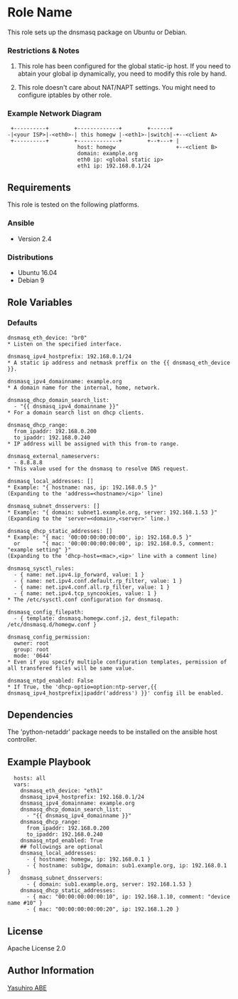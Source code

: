 Role Name
=========

This role sets up the dnsmasq package on Ubuntu or Debian.

### Restrictions & Notes
1. This role has been configured for the global static-ip host.
If you need to abtain your global ip dynamically, you need to modify this role by hand.

2. This role doesn't care about NAT/NAPT settings.
You might need to configure iptables by other role.

### Example Network Diagram

     +----------+        +-------------+        +------+
    -|<your ISP>|-<eth0>-| this homegw |-<eth1>-|switch|-+--<client A>
     +----------+        +-------------+        +--+---+ |
                          host: homegw                   +--<client B>
                          domain: example.org
						  eth0 ip: <global static ip>
						  eth1 ip: 192.168.0.1/24

Requirements
------------

This role is tested on the following platforms.

### Ansible
- Version 2.4

### Distributions
- Ubuntu 16.04
- Debian 9


Role Variables
--------------

### Defaults
	dnsmasq_eth_device: "br0"
	* Listen on the specified interface.

	dnsmasq_ipv4_hostprefix: 192.168.0.1/24
	* A static ip address and netmask preffix on the {{ dnsmasq_eth_device }}.

	dnsmasq_ipv4_domainname: example.org
	* A domain name for the internal, home, network.

	dnsmasq_dhcp_domain_search_list:
	  - "{{ dnsmasq_ipv4_domainname }}"
	* For a domain search list on dhcp clients.

	dnsmasq_dhcp_range:
	  from_ipaddr: 192.168.0.200
	  to_ipaddr: 192.168.0.240
	* IP address will be assigned with this from-to range.

	dnsmasq_external_nameservers:
	  - 8.8.8.8
	* This value used for the dnsmasq to resolve DNS request.

	dnsmasq_local_addresses: []
	* Example: "{ hostname: nas, ip: 192.168.0.5 }"
	(Expanding to the 'address=<hostname>/<ip>' line)

	dnsmasq_subnet_dnsservers: []
	* Example: "{ domain: subnet1.example.org, server: 192.168.1.53 }"
	(Expanding to the 'server=<domain>,<server>' line.)

	dnsmasq_dhcp_static_addresses: []
	* Example: "{ mac: '00:00:00:00:00:00', ip: 192.168.0.5 }"
      or       "{ mac: '00:00:00:00:00:00', ip: 192.168.0.5, comment: "example setting" }"
	(Expanding to the 'dhcp-host=<mac>,<ip>' line with a comment line)

	dnsmasq_sysctl_rules:
	  - { name: net.ipv4.ip_forward, value: 1 }
	  - { name: net.ipv4.conf.default.rp_filter, value: 1 }
	  - { name: net.ipv4.conf.all.rp_filter, value: 1 }
	  - { name: net.ipv4.tcp_syncookies, value: 1 }
	* The /etc/sysctl.conf configuration for dnsmasq.

	dnsmasq_config_filepath:
	  - { template: dnsmasq.homegw.conf.j2, dest_filepath: /etc/dnsmasq.d/homegw.conf }

	dnsmasq_config_permission:
	  owner: root
	  group: root
	  mode: '0644'
	* Even if you specify multiple configuration templates, permission of all transfered files will be same value.

	dnsmasq_ntpd_enabled: False
	* If True, the 'dhcp-optio=option:ntp-server,{{ dnsmasq_ipv4_hostprefix|ipaddr('address') }}' config ill be enabled.

Dependencies
------------

The 'python-netaddr' package needs to be installed on the ansible host controller.

Example Playbook
----------------

	  hosts: all
	  vars:
	    dnsmasq_eth_device: "eth1"
	    dnsmasq_ipv4_hostprefix: 192.168.0.1/24
	    dnsmasq_ipv4_domainname: example.org
	    dnsmasq_dhcp_domain_search_list:
	      - "{{ dnsmasq_ipv4_domainname }}"
	    dnsmasq_dhcp_range:
	      from_ipaddr: 192.168.0.200
	      to_ipaddr: 192.168.0.240
		dnsmasq_ntpd_enabled: True
		## followings are optional
	    dnsmasq_local_addresses:
	      - { hostname: homegw, ip: 192.168.0.1 }
	      - { hostname: sub1gw, domain: sub1.example.org, ip: 192.168.0.1 }
	    dnsmasq_subnet_dnsservers:
	      - { domain: sub1.example.org, server: 192.168.1.53 }
	    dnsmasq_dhcp_static_addresses:
	      - { mac: "00:00:00:00:00:10", ip: 192.168.1.10, comment: "device name #10" }
	      - { mac: "00:00:00:00:00:20", ip: 192.168.1.20 }

License
-------

Apache License 2.0

Author Information
------------------

[Yasuhiro ABE](http://www.yasundial.org/foaf.xml)
